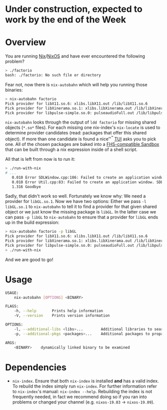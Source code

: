 # Under construction, expected to work by the end of the Week

# Overview

You are running [Nix](https://nixos.org/nixos/)/[NixOS](https://nixos.org/nix/)
and have ever encountered the following problem? 

```bash
> ./factorio
bash: ./factorio: No such file or directory
```
Fear not, now there is `nix-autobahn` which will help you running those
binaries:

```bash
> nix-autobahn factorio
Pick provider for libX11.so.6: xlibs.libX11.out /lib/libX11.so.6
Pick provider for libXinerama.so.1: xlibs.libXinerama.out /lib/libXinerama.so.1
Pick provider for libpulse-simple.so.0: pulseaudioFull.out /lib/libpulse-simple.so.0
```

`nix-autobahn` looks through the output of `ldd factorio` for missing shared
objects (`*.so*` files). For each missing one nix-index's `nix-locate` is used
to determine provider candidates (read: packages that offer this shared
object). If more than one candidate is found a nice™<sup>™</sup>
[TUI](https://docs.rs/dialoguer/) asks you to pick one. All of the chosen
packages are baked into a [FHS-compatible
Sandbox](https://nixos.org/nixpkgs/manual/#sec-fhs-environments) that can be
built through a nix expression inside of a shell script.

All that is left from now is to run it:
```bash
> ./run-with-nix
# ...
   0.010 Error SDLWindow.cpp:186: Failed to create an application window. SDL_Error: Failed loading libGL.so.1: libGL.so.1: cannot open shared object file: No such file or directory
   0.010 Error Util.cpp:83: Failed to create an application window. SDL_Error: Failed loading libGL.so.1: libGL.so.1: cannot open shared object file: No such file or directory
   1.316 Goodbye
```

Sadly, that didn't work so well. Fortunately we know why: We need a provider
for `libGL.so.1`. Now we have two options: Either we pass `-l libGL.so.1` to
`nix-autobahn` to tell it to find a provider for that given shared object or we
just know the missing package is `libGL`. In the latter case we can pass `-p
libGL` to `nix-autobahn` to ensure that a provider for `libGL` ends up in the
build expression:

```bash
> nix-autobahn factorio -p libGL
Pick provider for libX11.so.6: xlibs.libX11.out /lib/libX11.so.6
Pick provider for libXinerama.so.1: xlibs.libXinerama.out /lib/libXinerama.so.1
Pick provider for libpulse-simple.so.0: pulseaudioFull.out /lib/libpulse-simple.so.0
> ./run-with-nix
```

And we are good to go!

# Usage

```bash
USAGE:
    nix-autobahn [OPTIONS] <BINARY>

FLAGS:
    -h, --help       Prints help information
    -V, --version    Prints version information

OPTIONS:
    -l, --additional-libs <libs>...        Additional libraries to search for and propagate
    -p, --additional-pkgs <packages>...    Additional packages to propagate

ARGS:
    <BINARY>    dynamically linked binary to be examined
```

# Dependencies

- `nix-index`. Ensure that both `nix-index` is installed __and__ has a valid
  index. To rebuild the index simply run `nix-index`. For further information
  refer to `nix-index`'s manual: `nix-index --help`. Rebuilding the index is
  not frequently needed, in fact we recommend doing so if you ran into problems
  or changed your channel (e.g. `nixos-19.03` -> `nixos-19.09`).


